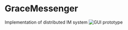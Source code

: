 # GraceMessenger
Implementation of distributed IM system
![GUI prototype](http://habrastorage.org/files/020/439/2aa/0204392aaedb4eec905714cc09db61bf.png "GUI prototype")
